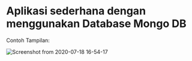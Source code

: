 # Aplikasi sederhana dengan menggunakan Database Mongo DB

Contoh Tampilan:

![Screenshot from 2020-07-18 16-54-17](https://user-images.githubusercontent.com/66114620/87848096-efa1a380-c917-11ea-8eb9-fff1f6f76a8a.png)
